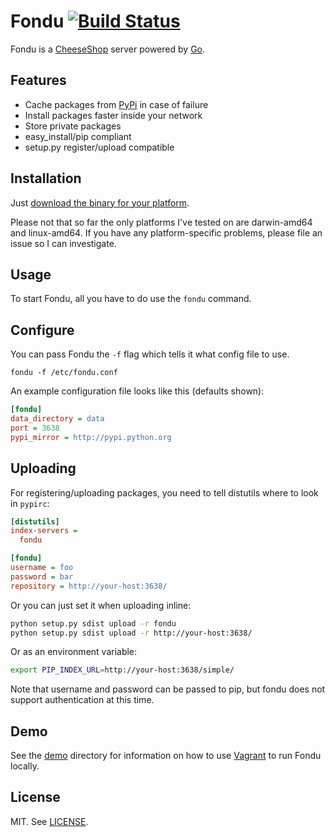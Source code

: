 # Fondu [![Build Status](https://drone.io/github.com/geetarista/fondu/status.png)](https://drone.io/github.com/geetarista/fondu/latest)

Fondu is a [CheeseShop](http://wiki.python.org/moin/CheeseShop) server powered by [Go](http://golang.org/).

## Features

* Cache packages from [PyPi](http://pypi.python.org/) in case of failure
* Install packages faster inside your network
* Store private packages
* easy_install/pip compliant
* setup.py register/upload compatible

## Installation

Just [download the binary for your platform](https://github.com/geetarista/fondu/releases).

Please not that so far the only platforms I've tested on are darwin-amd64 and linux-amd64. If you have any platform-specific problems, please file an issue so I can investigate.

## Usage

To start Fondu, all you have to do use the `fondu` command.

## Configure

You can pass Fondu the `-f` flag which tells it what config file to use.

```shell
fondu -f /etc/fondu.conf
```

An example configuration file looks like this (defaults shown):

```ini
[fondu]
data_directory = data
port = 3638
pypi_mirror = http://pypi.python.org
```

## Uploading

For registering/uploading packages, you need to tell distutils where to look in `pypirc`:

```ini
[distutils]
index-servers =
  fondu

[fondu]
username = foo
password = bar
repository = http://your-host:3638/
```

Or you can just set it when uploading inline:

```bash
python setup.py sdist upload -r fondu
python setup.py sdist upload -r http://your-host:3638/
```

Or as an environment variable:

```bash
export PIP_INDEX_URL=http://your-host:3638/simple/
```

Note that username and password can be passed to pip, but fondu does not support authentication at this time.

## Demo

See the [demo](https://github.com/geetarista/fondu/tree/master/demo) directory for information on how to use [Vagrant](http://www.vagrantup.com/) to run Fondu locally.

## License

MIT. See [LICENSE](https://github.com/geetarista/fondu/blob/master/LICENSE).
